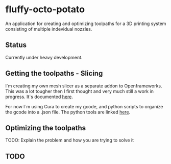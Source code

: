 # fluffy-octo-potato

An application for creating and optimizing toolpaths for a 3D printing system consisting of multiple indevidual nozzles. 

## Status
Currently under heavy development. 

## Getting the toolpaths - Slicing 

I´m creating my own mesh slicer as a separate addon to Openframeworks. This was a lot tougher then I first thought and very much still a work in progress. It´s documented [here](https://github.com/frikkfossdal/ofxSlicer). 

For now I´m using Cura to create my gcode, and python scripts to organize the gcode into a .json file. The python tools are linked [here](https://github.com/frikkfossdal/fluffy-octo-potato/tree/master/tools).

## Optimizing the toolpaths 

TODO: Explain the problem and how you are trying to solve it

## TODO

